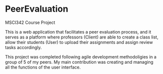 # PeerEvaluation

MSCI342 Course Project

This is  a web application that facilitates a peer evaluation process, and it serves as a platform where professors (Client) are able to create a class list, allow their students (User) to upload their assignments and assign review tasks accordingly.

This project was completed following agile development methodoligies in a group of 5 of my peers. My main contribution was creating and managing all the functions of the user interface.
